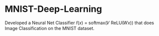 # MNIST-Deep-Learning

Developed a Neural Net Classifier 𝑓(𝑥) = softmax(𝑉 ReLU(𝑊𝑥)) that does Image Classification on the MNIST dataset.
